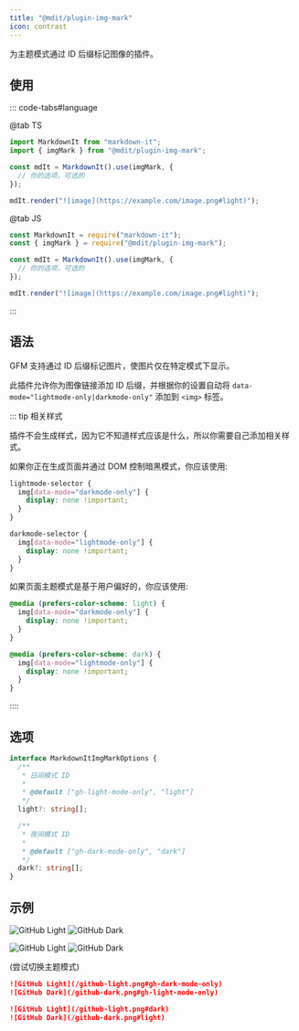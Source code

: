 ```yaml
---
title: "@mdit/plugin-img-mark"
icon: contrast
---
```


为主题模式通过 ID 后缀标记图像的插件。

<!-- more -->

## 使用

::: code-tabs#language

@tab TS

```ts
import MarkdownIt from "markdown-it";
import { imgMark } from "@mdit/plugin-img-mark";

const mdIt = MarkdownIt().use(imgMark, {
  // 你的选项，可选的
});

mdIt.render("![image](https://example.com/image.png#light)");
```

@tab JS

```js
const MarkdownIt = require("markdown-it");
const { imgMark } = require("@mdit/plugin-img-mark");

const mdIt = MarkdownIt().use(imgMark, {
  // 你的选项，可选的
});

mdIt.render("![image](https://example.com/image.png#light)");
```

:::

## 语法

GFM 支持通过 ID 后缀标记图片，使图片仅在特定模式下显示。

此插件允许你为图像链接添加 ID 后缀，并根据你的设置自动将 `data-mode="lightmode-only|darkmode-only"` 添加到 `<img>` 标签。

::: tip 相关样式

插件不会生成样式，因为它不知道样式应该是什么，所以你需要自己添加相关样式。

如果你正在生成页面并通过 DOM 控制暗黑模式，你应该使用:

```CSS
lightmode-selector {
  img[data-mode="darkmode-only"] {
    display: none !important;
  }
}

darkmode-selector {
  img[data-mode="lightmode-only"] {
    display: none !important;
  }
}
```

如果页面主题模式是基于用户偏好的，你应该使用:

```CSS
@media (prefers-color-scheme: light) {
  img[data-mode="darkmode-only"] {
    display: none !important;
  }
}

@media (prefers-color-scheme: dark) {
  img[data-mode="lightmode-only"] {
    display: none !important;
  }
}
```

::::

## 选项

```ts
interface MarkdownItImgMarkOptions {
  /**
   * 日间模式 ID
   *
   * @default ["gh-light-mode-only", "light"]
   */
  light?: string[];

  /**
   * 夜间模式 ID
   *
   * @default ["gh-dark-mode-only", "dark"]
   */
  dark?: string[];
}
```

## 示例

![GitHub Light](/github-light.png#gh-dark-mode-only)
![GitHub Dark](/github-dark.png#gh-light-mode-only)

![GitHub Light](/github-light.png#dark)
![GitHub Dark](/github-dark.png#light)

<AppearanceSwitch /> (尝试切换主题模式)

```md
![GitHub Light](/github-light.png#gh-dark-mode-only)
![GitHub Dark](/github-dark.png#gh-light-mode-only)

![GitHub Light](/github-light.png#dark)
![GitHub Dark](/github-dark.png#light)
```

<script setup lang="ts">
import AppearanceSwitch from "@theme-hope/modules/outlook/components/AppearanceSwitch"
</script>
